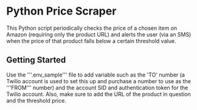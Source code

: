 # Python Price Scraper

This Python script periodically checks the price of a chosen item on Amazon (requiring only the product URL) and alerts the user (via an SMS) when the price of that product falls below a certain threshold value.

## Getting Started

Use the '''.env_sample''' file to add variable such as the 'TO' number (a Twilio account is used to set this up and purchase a number to use as the '''FROM''' number) and the account SID and authentication token for the Twilio account. Also, make sure to add the URL of the product in question and the threshold price.

